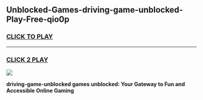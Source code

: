 
## Unblocked-Games-driving-game-unblocked-Play-Free-qio0p
<h3>
<a href="https://premium76.site?title=driving-game-unblocked&ref=23A">CLICK TO PLAY</a></h3>
<hr>

<h3>
<a href="https://premium76.site?title=driving-game-unblocked&ref=23A">CLICK 2 PLAY</a>
  
</h3>

<a href="https://premium76.site?title=driving-game-unblocked&ref=23A"><img src="https://clearcache.store/games.png"></a>


**driving-game-unblocked games unblocked: Your Gateway to Fun and Accessible Online Gaming**

